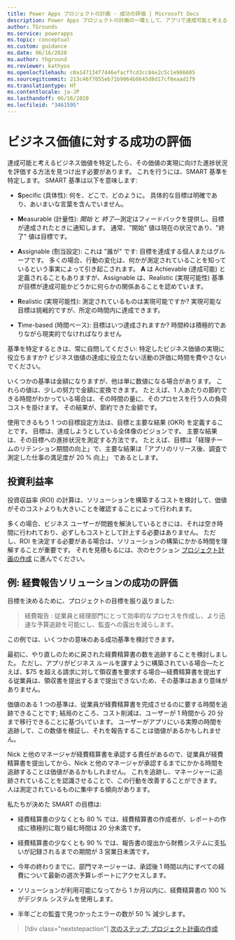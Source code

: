 ```yaml
---
title: Power Apps プロジェクトの計画 - 成功の評価 | Microsoft Docs
description: Power Apps プロジェクトの計画の一環として、アプリで達成可能と考えるビジネス価値の実現に対する進捗を追跡するための SMART 基準を特定します。
author: TGrounds
ms.service: powerapps
ms.topic: conceptual
ms.custom: guidance
ms.date: 06/16/2020
ms.author: thground
ms.reviewer: kathyos
ms.openlocfilehash: c0a147134f7446efacffcd3cc84e2c5c1e986605
ms.sourcegitcommit: 213c46f7055eb71b9064b0645d8d17cf8eaad179
ms.translationtype: HT
ms.contentlocale: ja-JP
ms.lasthandoff: 06/16/2020
ms.locfileid: "3461595"
---
```

# <a name="measuring-success-against-the-business-value"></a>ビジネス価値に対する成功の評価

達成可能と考えるビジネス価値を特定したら、その価値の実現に向けた進捗状況を評価する方法を見つけ出す必要があります。 これを行うには、SMART 基準を特定します。 SMART 基準は以下を意味します:

- **S**pecific (具体性): 何を、どこで、どのように。 具体的な目標は明確であり、あいまいな言葉を含んでいません。

- **M**easurable (計量性): *開始* と *終了*&mdash;測定はフィードバックを提供し、目標が達成されたときに通知します。 通常、"開始" 値は現在の状況であり、"終了" 値は目標です。

- **A**ssignable (割当設定): これは "誰が" です: 目標を達成する個人またはグループです。 多くの場合、行動の変化は、何かが測定されていることを知っているという事実によって引き起こされます。 **A** は Achievable (達成可能) と定義されることもありますが、Assignable は、Realistic (実現可能性) 基準が目標が達成可能かどうかに何らかの関係あることを認めています。

- **R**ealistic (実現可能性): 測定されているものは実現可能ですか? 実現可能な目標は挑戦的ですが、所定の時間内に達成できます。

- **T**ime-based (時間ベース): 目標はいつ達成されますか? 時間枠は積極的でありながら現実的でなければなりません

基準を特定するときは、常に自問してください: 特定したビジネス価値の実現に役立ちますか? ビジネス価値の達成に役立たない活動の評価に時間を費やさないでください。

いくつかの基準は金額になりますが、他は単に数値になる場合があります。 これらの値は、少しの努力で金額に変換できます。 たとえば、1 人あたりの節約できる時間がわかっている場合は、その時間の量に、そのプロセスを行う人の負荷コストを掛けます。 その結果が、節約できた金額です。

使用できるもう 1 つの目標設定方法は、目標と主要な結果 (OKR) を定義することです。 目標は、達成しようとしている全体像のビジョンです。 主要な結果は、その目標への進捗状況を測定する方法です。 たとえば、目標は「経理チームのリテンション期間の向上」で、主要な結果は「アプリのリリース後、調査で測定した仕事の満足度が 20&nbsp;% 向上」 であるとします。

## <a name="return-on-investment"></a>投資利益率

投資収益率 (ROI) の計算は、ソリューションを構築するコストを検討して、価値がそのコストよりも大きいことを確認することによって行われます。

多くの場合、ビジネス ユーザーが問題を解決しているときには、それは空き時間に行われており、必ずしもコストとして計上する必要はありません。
ただし、ROI を決定する必要がある場合は、ソリューションの構築にかかる時間を理解することが重要です。 それを見積もるには、次のセクション [プロジェクト計画の作成](defining-app-project-objective.md) に進んでください。

## <a name="example-measuring-success-for-the-expense-reporting-solution"></a>例: 経費報告ソリューションの成功の評価

目標を決めるために、プロジェクトの目標を振り返りました:

> 経費報告 : 従業員と経理部門にとって効率的なプロセスを作成し、より迅速な予算追跡を可能にし、監査への露出を減らします。

この例では、いくつかの意味のある成功基準を検討できます。

最初に、やり直しのために戻された経費精算書の数を追跡することを検討しました。
ただし、アプリがビジネス ルールを課すように構築されている場合&mdash;たとえば、\$75 を超える請求に対して領収書を要求する場合&mdash;経費精算書を提出する従業員は、領収書を提出するまで提出できないため、その基準はあまり意味がありません。

価値のある 1 つの基準は、従業員が経費精算書を完成させるのに要する時間を追跡できることです; 結局のところ、コスト削減は、ユーザーが 1 時間から 20 分まで移行できることに基づいています。 ユーザーがアプリにいる実際の時間を追跡して、この数値を検証し、それを報告することは価値があるかもしれません。

Nick と他のマネージャが経費精算書を承認する責任があるので、従業員が経費精算書を提出してから、Nick と他のマネージャが承認するまでにかかる時間を追跡することは価値があるかもしれません。
これを追跡し、マネージャーに追跡されていることを認識させることで、この行動を改善することができます。 人は測定されているものに集中する傾向があります。

私たちが決めた SMART の目標は:

- 経費精算書の少なくとも 80&nbsp;% では、経費精算書の作成者が、レポートの作成に積極的に取り組む時間は 20 分未満です。

- 経費精算書の少なくとも 90&nbsp;% では、報告書の提出から財務システムに支払いが記録されるまでの期間が 3 営業日未満です。

- 今年の終わりまでに、部門マネージャーは、承認後 1 時間以内にすべての経費について最新の週次予算レポートにアクセスします。

- ソリューションが利用可能になってから 1 か月以内に、経費精算書の 100&nbsp;% がデジタル システムを使用します。

- 半年ごとの監査で見つかったエラーの数が 50&nbsp;% 減少します。

> [!div class="nextstepaction"]
> [次のステップ: プロジェクト計画の作成](defining-app-project-objective.md)
